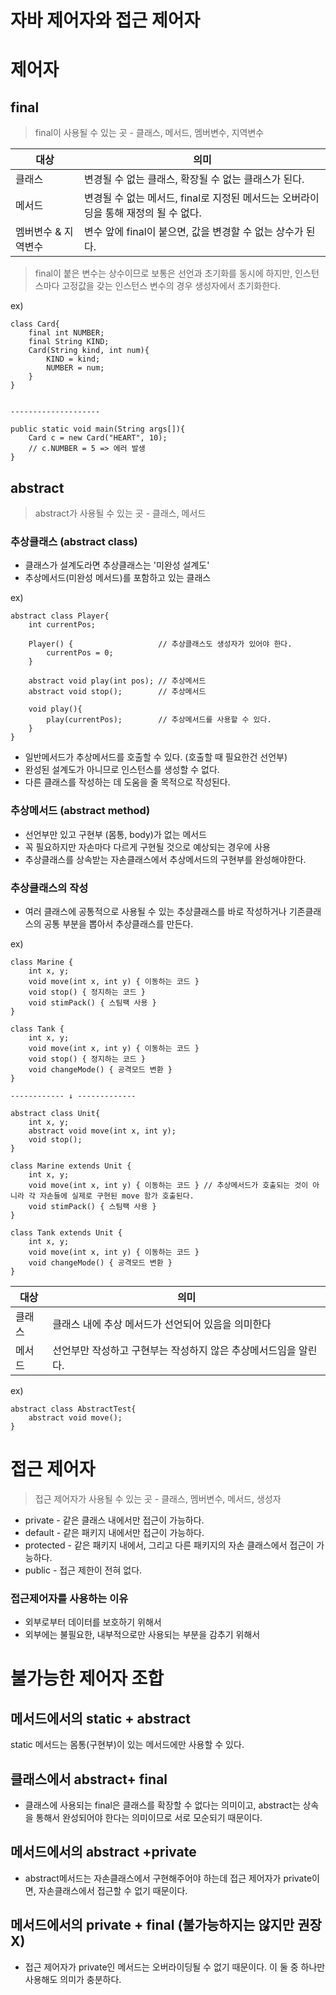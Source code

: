 # 자바 제어자와 접근 제어자

# 제어자
## final

> final이 사용될 수 있는 곳 - 클래스, 메서드, 멤버변수, 지역변수

| 대상     | 의미                                                                                |
| -------- | ----------------------------------------------------------------------------------- |
| 클래스   | 변경될 수 없는 클래스, 확장될 수 없는 클래스가 된다.                                |
| 메서드   | 변경될 수 없는 메서드, final로 지정된 메서드는 오버라이딩을 통해 재정의 될 수 없다. |
| 멤버변수 & 지역변수 | 변수 앞에 final이 붙으면, 값을 변경할 수 없는 상수가 된다.                          |

> final이 붙은 변수는 상수이므로 보통은 선언과 초기화를 동시에 하지만, 인스턴스마다 고정값을 갖는 인스턴스 변수의 경우 생성자에서 초기화한다.

ex)
```
class Card{
	final int NUMBER;
	final String KIND;
	Card(String kind, int num){
		KIND = kind;
		NUMBER = num;
	}
}


--------------------

public static void main(String args[]){
	Card c = new Card("HEART", 10);
	// c.NUMBER = 5 => 에러 발생
}
```


## abstract

> abstract가 사용될 수 있는 곳 - 클래스, 메서드

### 추상클래스 (abstract class)
- 클래스가 설계도라면 추상클래스는 '미완성 설계도'
- 추상메서드(미완성 메서드)를 포함하고 있는 클래스

ex)
```
abstract class Player{
	int currentPos;

	Player() {                   // 추상클래스도 생성자가 있어야 한다.
		currentPos = 0;
	}

	abstract void play(int pos); // 추상메서드
	abstract void stop();        // 추상메서드

	void play(){
		play(currentPos);        // 추상메서드를 사용할 수 있다.
	}
}
```
- 일반메서드가 추상메서드를 호출할 수 있다. (호출할 때 필요한건 선언부)
- 완성된 설계도가 아니므로 인스턴스를 생성할 수 없다.
- 다른 클래스를 작성하는 데 도움을 줄 목적으로 작성된다.

### 추상메서드 (abstract method)

- 선언부만 있고 구현부 (몸통, body)가 없는 메서드
- 꼭 필요하지만 자손마다 다르게 구현될 것으로 예상되는 경우에 사용
- 추상클래스를 상속받는 자손클래스에서 추상메서드의 구현부를 완성해야한다.

### 추상클래스의 작성
- 여러 클래스에 공통적으로 사용될 수 있는 추상클래스를 바로 작성하거나 기존클래스의 공통 부분을 뽑아서 추상클래스를 만든다.

ex) 
```
class Marine {
	int x, y;
	void move(int x, int y) { 이동하는 코드 }
	void stop() { 정지하는 코드 }
	void stimPack() { 스팀팩 사용 }
}

class Tank {
	int x, y;
	void move(int x, int y) { 이동하는 코드 }
	void stop() { 정지하는 코드 }
	void changeMode() { 공격모드 변환 }
}

------------ ↓ -------------

abstract class Unit{
	int x, y;
	abstract void move(int x, int y);
	void stop();
}

class Marine extends Unit {
	int x, y;
	void move(int x, int y) { 이동하는 코드 } // 추상메서드가 호출되는 것이 아니라 각 자손들에 실제로 구현된 move 함가 호출된다.
	void stimPack() { 스팀팩 사용 }
}

class Tank extends Unit {
	int x, y;
	void move(int x, int y) { 이동하는 코드 }
	void changeMode() { 공격모드 변환 }
}

```


| 대상   | 의미                                                            |
| ------ | --------------------------------------------------------------- |
| 클래스 | 클래스 내에 추상 메서드가 선언되어 있음을 의미한다              |
| 메서드 | 선언부만 작성하고 구현부는 작성하지 않은 추상메서드임을 알린다. |

ex)
```
abstract class AbstractTest{
	abstract void move();
}
```


# 접근 제어자

> 접근 제어자가 사용될 수 있는 곳 - 클래스, 멤버변수, 메서드, 생성자

- private - 같은 클래스 내에서만 접근이 가능하다.
- default - 같은 패키지 내에서만 접근이 가능하다.
- protected - 같은 패키지 내에서, 그리고 다른 패키지의 자손 클래스에서 접근이 가능하다.
- public - 접근 제한이 전혀 없다.

### 접근제어자를 사용하는 이유
- 외부로부터 데이터를 보호하기 위해서
- 외부에는 불필요한, 내부적으로만 사용되는 부분을 감추기 위해서

# 불가능한 제어자 조합

## 메서드에서의 static + abstract
static 메서드는 몸통(구현부)이 있는 메서드에만 사용할 수 있다.
## 클래스에서 abstract+ final
- 클래스에 사용되는 final은 클래스를 확장할 수 없다는 의미이고, abstract는 상속을 통해서 완성되어야 한다는 의미이므로 서로 모순되기 때문이다.
## 메서드에서의 abstract +private
- abstract메서드는 자손클래스에서 구현해주어야 하는데 접근 제어자가 private이면, 자손클래스에서 접근할 수 없기 때문이다.
## 메서드에서의 private + final (불가능하지는 않지만 권장 X)
- 접근 제어자가 private인 메서드는 오버라이딩될 수 없기 때문이다. 이 둘 중 하나만 사용해도 의미가 충분하다.
